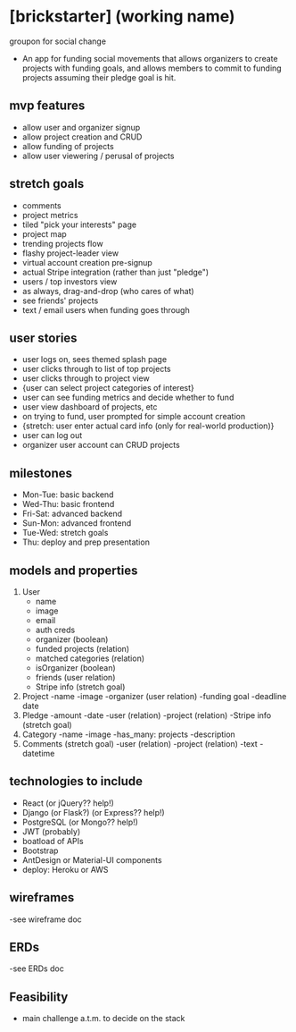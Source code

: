 # [brickstarter] (working name)
groupon for social change
- An app for funding social movements that allows organizers to create projects with funding goals, and allows members to commit to funding projects assuming their pledge goal is hit.



## mvp features
- allow user and organizer signup
- allow project creation and CRUD
- allow funding of projects
- allow user viewering / perusal of projects

## stretch goals
- comments
- project metrics
- tiled "pick your interests" page
- project map
- trending projects flow
- flashy project-leader view
- virtual account creation pre-signup
- actual Stripe integration (rather than just "pledge")
- users / top investors view
- as always, drag-and-drop (who cares of what)
- see friends' projects
- text / email users when funding goes through

## user stories
- user logs on, sees themed splash page
- user clicks through to list of top projects
- user clicks through to project view
- {user can select project categories of interest}
- user can see funding metrics and decide whether to fund
- user view dashboard of projects, etc
- on trying to fund, user prompted for simple account creation
- {stretch: user enter actual card info (only for real-world production)}
- user can log out
- organizer user account can CRUD projects

## milestones
- Mon-Tue: basic backend
- Wed-Thu: basic frontend
- Fri-Sat: advanced backend
- Sun-Mon: advanced frontend
- Tue-Wed: stretch goals
- Thu: deploy and prep presentation

## models and properties
1. User
    - name
    - image
    - email
    - auth creds
    - organizer (boolean)
    - funded projects (relation)
    - matched categories (relation)
    - isOrganizer (boolean)
    - friends (user relation)
    - Stripe info (stretch goal)
2. Project
  -name
  -image
  -organizer (user relation)
  -funding goal
  -deadline date
3. Pledge
  -amount
  -date
  -user (relation)
  -project (relation)
  -Stripe info (stretch goal)
4. Category
  -name
  -image
  -has_many: projects
  -description
5. Comments (stretch goal)
  -user (relation)
  -project (relation)
  -text
  -datetime


## technologies to include
- React (or jQuery??  help!)
- Django (or Flask?) (or Express??  help!)
- PostgreSQL (or Mongo??  help!)
- JWT (probably)
- boatload of APIs
- Bootstrap
- AntDesign or Material-UI components
- deploy: Heroku or AWS

## wireframes
-see wireframe doc

## ERDs
-see ERDs doc

## Feasibility
- main challenge a.t.m. to decide on the stack
